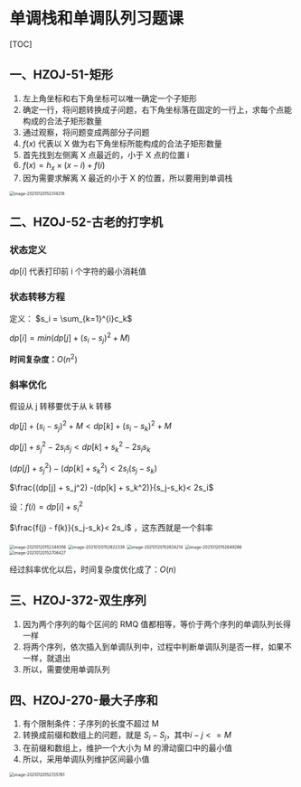 # 单调栈和单调队列习题课

[TOC]

## 一、HZOJ-51-矩形

1. 左上角坐标和右下角坐标可以唯一确定一个子矩形
2. 确定一行，将问题转换成子问题，右下角坐标落在固定的一行上，求每个点能构成的合法子矩形数量
3. 通过观察，将问题变成两部分子问题
4. $f(x)$ 代表以 X 做为右下角坐标所能构成的合法子矩形数量
5. 首先找到左侧离 X 点最近的，小于 X 点的位置 i
6. $f(x) = h_x\times (x-i) + f(i)$
7. 因为需要求解离 X 最近的小于 X 的位置，所以要用到单调栈

<img src="https://gitee.com/long_kejie/image/raw/master/image-20210120152314218.png" alt="image-20210120152314218" style="zoom:50%;" />



## 二、HZOJ-52-古老的打字机

### 状态定义

$dp[i]$ 代表打印前 i 个字符的最小消耗值



### 状态转移方程

定义： $s_i = \sum_{k=1}^{i}c_k$

$dp[i] = min(dp[j] + (s_i - s_j)^2 + M)$



**时间复杂度：**$O(n^2)$



### 斜率优化

假设从 j 转移要优于从 k 转移

$dp[j] + (s_i-s_j)^2+M < dp[k] + (s_i-s_k)^2+M$

$dp[j] + s_j^2-2s_is_j < dp[k] + s_k^2-2s_is_k$

$(dp[j] + s_j^2) -(dp[k] + s_k^2)< 2s_i(s_j-s_k)$

$\frac{(dp[j] + s_j^2) -(dp[k] + s_k^2)}{s_j-s_k}< 2s_i$

设：$f(i) = dp[i] + s_i^2$

$\frac{f(j) - f(k)}{s_j-s_k}< 2s_i$ ，这东西就是一个斜率

<img src="https://gitee.com/long_kejie/image/raw/master/image-20210120152348356.png" alt="image-20210120152348356" style="zoom:50%;" />

<img src="https://gitee.com/long_kejie/image/raw/master/image-20210120152622338.png" alt="image-20210120152622338" style="zoom:50%;" />

<img src="https://gitee.com/long_kejie/image/raw/master/image-20210120152634214.png" alt="image-20210120152634214" style="zoom:50%;" />

<img src="https://gitee.com/long_kejie/image/raw/master/image-20210120152649266.png" alt="image-20210120152649266" style="zoom:50%;" />

<img src="https://gitee.com/long_kejie/image/raw/master/image-20210120152706427.png" alt="image-20210120152706427" style="zoom:50%;" />

经过斜率优化以后，时间复杂度优化成了：$O(n)$



## 三、HZOJ-372-双生序列

1. 因为两个序列的每个区间的 RMQ 值都相等，等价于两个序列的单调队列长得一样
2. 将两个序列，依次插入到单调队列中，过程中判断单调队列是否一样，如果不一样，就退出
3. 所以，需要使用单调队列



## 四、HZOJ-270-最大子序和

1. 有个限制条件：子序列的长度不超过 M
2. 转换成前缀和数组上的问题，就是 $S_i - S_j$，其中$i-j <= M$
3. 在前缀和数组上，维护一个大小为 M 的滑动窗口中的最小值
4. 所以，采用单调队列维护区间最小值

<img src="https://gitee.com/long_kejie/image/raw/master/image-20210120152725761.png" alt="image-20210120152725761" style="zoom:50%;" />



